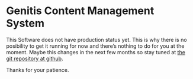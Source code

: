 Genitis Content Management System
=================================

This Software does not have production status yet. This is why there is no
posibility to get it running for now and there’s nothing to do for you at the
moment. Maybe this changes in the next few months so stay tuned at
[the git repository at github](http://github.com/pvorb/genitis-cms).

Thanks for your patience.
